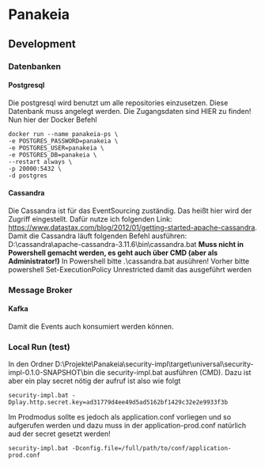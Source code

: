 # Panakeia

## Development

### Datenbanken

#### Postgresql

Die postgresql wird benutzt um alle repositories einzusetzen. Diese Datenbank muss angelegt werden. Die Zugangsdaten sind HIER zu finden!
Nun hier der Docker Befehl

```
docker run --name panakeia-ps \
-e POSTGRES_PASSWORD=panakeia \
-e POSTGRES_USER=panakeia \
-e POSTGRES_DB=panakeia \
--restart always \
-p 20000:5432 \
-d postgres
```

#### Cassandra

Die Cassandra ist für das EventSourcing zuständig. Das heißt hier wird der Zugriff eingestellt. Dafür nutze ich folgenden Link: https://www.datastax.com/blog/2012/01/getting-started-apache-cassandra. Damit die Cassandra läuft folgenden Befehl ausführen: D:\cassandra\apache-cassandra-3.11.6\bin\cassandra.bat
**Muss nicht in Powershell gemacht werden, es geht auch über CMD (aber als Administrator!)**
In Powershell bitte .\cassandra.bat ausühren! Vorher bitte powershell Set-ExecutionPolicy Unrestricted damit das ausgeführt werden

### Message Broker

#### Kafka

Damit die Events auch konsumiert werden können.

### Local Run (test)

In den Ordner D:\Projekte\Panakeia\security-impl\target\universal\security-impl-0.1.0-SNAPSHOT\bin die security-impl.bat ausführen (CMD). Dazu ist aber ein play secret nötig der aufruf ist also wie folgt
````
security-impl.bat -Dplay.http.secret.key=ad31779d4ee49d5ad5162bf1429c32e2e9933f3b
````
Im Prodmodus sollte es jedoch als application.conf vorliegen und so aufgerufen werden und dazu muss in der application-prod.conf natürlich aud der secret gesetzt werden!
```
security-impl.bat -Dconfig.file=/full/path/to/conf/application-prod.conf
```